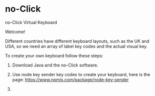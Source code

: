 # no-Click
no-Click Virtual Keyboard

Welcome!

Different countries have different keyboard layouts, such as the UK and USA, so we need an array of label key codes and the actual visual key.

To create your own keyboard follow these steps:

1. Download Java and the no-Click software.

2. Use node key sender key codes to create your keyboard, here is the page: https://www.npmjs.com/package/node-key-sender

3. 
